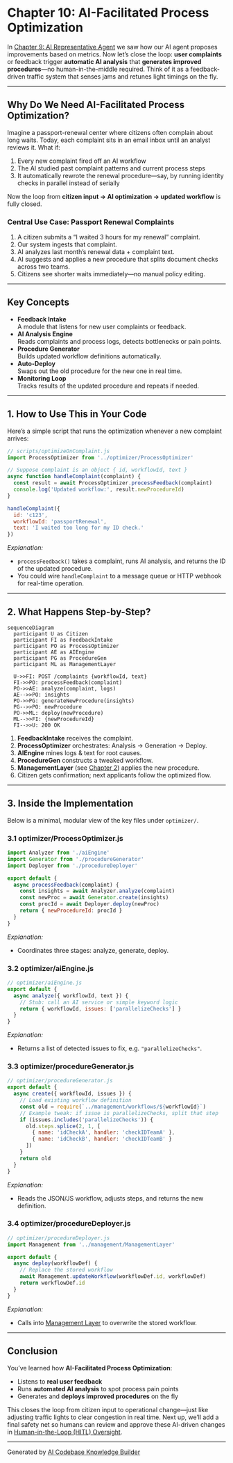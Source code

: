 # Chapter 10: AI-Facilitated Process Optimization

In [Chapter 9: AI Representative Agent](09_ai_representative_agent_.md) we saw how our AI agent proposes improvements based on metrics. Now let’s close the loop: **user complaints** or feedback trigger **automatic AI analysis** that **generates improved procedures**—no human-in-the-middle required. Think of it as a feedback-driven traffic system that senses jams and retunes light timings on the fly.

---

## Why Do We Need AI-Facilitated Process Optimization?

Imagine a passport-renewal center where citizens often complain about long waits. Today, each complaint sits in an email inbox until an analyst reviews it. What if:

1. Every new complaint fired off an AI workflow  
2. The AI studied past complaint patterns and current process steps  
3. It automatically rewrote the renewal procedure—say, by running identity checks in parallel instead of serially  

Now the loop from **citizen input → AI optimization → updated workflow** is fully closed.

### Central Use Case: Passport Renewal Complaints

1. A citizen submits a “I waited 3 hours for my renewal” complaint.  
2. Our system ingests that complaint.  
3. AI analyzes last month’s renewal data + complaint text.  
4. AI suggests and applies a new procedure that splits document checks across two teams.  
5. Citizens see shorter waits immediately—no manual policy editing.

---

## Key Concepts

- **Feedback Intake**  
  A module that listens for new user complaints or feedback.  
- **AI Analysis Engine**  
  Reads complaints and process logs, detects bottlenecks or pain points.  
- **Procedure Generator**  
  Builds updated workflow definitions automatically.  
- **Auto-Deploy**  
  Swaps out the old procedure for the new one in real time.  
- **Monitoring Loop**  
  Tracks results of the updated procedure and repeats if needed.

---

## 1. How to Use This in Your Code

Here’s a simple script that runs the optimization whenever a new complaint arrives:

```js
// scripts/optimizeOnComplaint.js
import ProcessOptimizer from '../optimizer/ProcessOptimizer'

// Suppose complaint is an object { id, workflowId, text }
async function handleComplaint(complaint) {
  const result = await ProcessOptimizer.processFeedback(complaint)
  console.log('Updated workflow:', result.newProcedureId)
}

handleComplaint({
  id: 'c123',
  workflowId: 'passportRenewal',
  text: 'I waited too long for my ID check.'
})
```
*Explanation:*  
- `processFeedback()` takes a complaint, runs AI analysis, and returns the ID of the updated procedure.  
- You could wire `handleComplaint` to a message queue or HTTP webhook for real-time operation.

---

## 2. What Happens Step-by-Step?

```mermaid
sequenceDiagram
  participant U as Citizen
  participant FI as FeedbackIntake
  participant PO as ProcessOptimizer
  participant AE as AIEngine
  participant PG as ProcedureGen
  participant ML as ManagementLayer

  U->>FI: POST /complaints {workflowId, text}
  FI->>PO: processFeedback(complaint)
  PO->>AE: analyze(complaint, logs)
  AE-->>PO: insights
  PO->>PG: generateNewProcedure(insights)
  PG-->>PO: newProcedure
  PO->>ML: deploy(newProcedure)
  ML-->>FI: {newProcedureId}
  FI-->>U: 200 OK
```

1. **FeedbackIntake** receives the complaint.  
2. **ProcessOptimizer** orchestrates: Analysis → Generation → Deploy.  
3. **AIEngine** mines logs & text for root causes.  
4. **ProcedureGen** constructs a tweaked workflow.  
5. **ManagementLayer** (see [Chapter 2](02_management_layer_.md)) applies the new procedure.  
6. Citizen gets confirmation; next applicants follow the optimized flow.

---

## 3. Inside the Implementation

Below is a minimal, modular view of the key files under `optimizer/`.

### 3.1 optimizer/ProcessOptimizer.js

```js
import Analyzer from './aiEngine'
import Generator from './procedureGenerator'
import Deployer from './procedureDeployer'

export default {
  async processFeedback(complaint) {
    const insights = await Analyzer.analyze(complaint)
    const newProc = await Generator.create(insights)
    const procId = await Deployer.deploy(newProc)
    return { newProcedureId: procId }
  }
}
```
*Explanation:*  
- Coordinates three stages: analyze, generate, deploy.

### 3.2 optimizer/aiEngine.js

```js
// optimizer/aiEngine.js
export default {
  async analyze({ workflowId, text }) {
    // Stub: call an AI service or simple keyword logic
    return { workflowId, issues: ['parallelizeChecks'] }
  }
}
```
*Explanation:*  
- Returns a list of detected issues to fix, e.g. `"parallelizeChecks"`.

### 3.3 optimizer/procedureGenerator.js

```js
// optimizer/procedureGenerator.js
export default {
  async create({ workflowId, issues }) {
    // Load existing workflow definition
    const old = require(`../management/workflows/${workflowId}`)
    // Example tweak: if issue is parallelizeChecks, split that step
    if (issues.includes('parallelizeChecks')) {
      old.steps.splice(2, 1, [
        { name: 'idCheckA', handler: 'checkIDTeamA' },
        { name: 'idCheckB', handler: 'checkIDTeamB' }
      ])
    }
    return old
  }
}
```
*Explanation:*  
- Reads the JSON/JS workflow, adjusts steps, and returns the new definition.

### 3.4 optimizer/procedureDeployer.js

```js
// optimizer/procedureDeployer.js
import Management from '../management/ManagementLayer'

export default {
  async deploy(workflowDef) {
    // Replace the stored workflow
    await Management.updateWorkflow(workflowDef.id, workflowDef)
    return workflowDef.id
  }
}
```
*Explanation:*  
- Calls into [Management Layer](02_management_layer_.md) to overwrite the stored workflow.

---

## Conclusion

You’ve learned how **AI-Facilitated Process Optimization**:

- Listens to **real user feedback**  
- Runs **automated AI analysis** to spot process pain points  
- Generates and **deploys improved procedures** on the fly  

This closes the loop from citizen input to operational change—just like adjusting traffic lights to clear congestion in real time. Next up, we’ll add a final safety net so humans can review and approve these AI-driven changes in [Human-in-the-Loop (HITL) Oversight](11_human_in_the_loop__hitl__oversight_.md).

---

Generated by [AI Codebase Knowledge Builder](https://github.com/The-Pocket/Tutorial-Codebase-Knowledge)